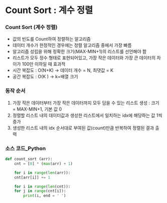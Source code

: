 # Count Sort : 계수 정렬

### Count Sort (계수 정렬)

- 값의 빈도를 Count하여 정렬하는 알고리즘
- 데이터 개수가 한정적인 경우에는 정렬 알고리즘 중에서 가장 빠름
- 알고리즘 성립을 위해 정확한 크기(MAX-MIN+1)의 리스트를 선언해야 함
- 리스트가 모두 정수 형태로 표현되어있고, 가장 작은 데이터와 가장 큰 데이터의 차이가 100만 이하일 때 효과적
- 시간 복잡도 : O(N+K) → 데이터 개수 = N, 최댓값 = K
- 공간 복잡도 : O(K  ) → k=배열 크기

### 동작 순서

1. 가장 작은 데이터부터 가장 작은 데이터까지 모두 담을 수 있는 리스트 생성 : 크기 = MAX-MIN+1, 기본 값 0
2. 정렬할 리스트 내의 데이터값과 생성한 리스트에서 일치하는 idx에 해당하는 값 1씩 증가
3. 생성한 리스트 내의 idx 순서대로 부여된 값(count)만큼 반복하여 정렬된 결과 출력

### 소스 코드_Python

```python
def count_sort (arr):
	cnt = [0] * (max(arr) + 1)

	for i in range(len(arr)):
    cnt[arr[i]] += 1

	for i in range(len(cnt)):
    for j in range(cnt[i]):
        print(i, end = ' ')
```